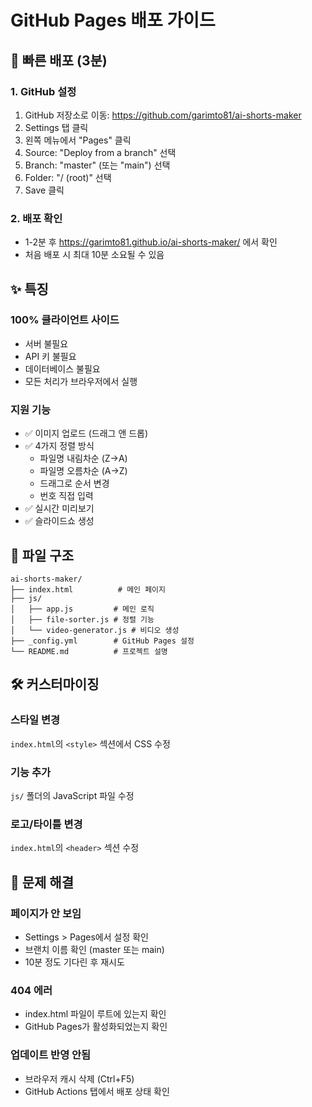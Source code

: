# GitHub Pages 배포 가이드

## 🚀 빠른 배포 (3분)

### 1. GitHub 설정
1. GitHub 저장소로 이동: https://github.com/garimto81/ai-shorts-maker
2. Settings 탭 클릭
3. 왼쪽 메뉴에서 "Pages" 클릭
4. Source: "Deploy from a branch" 선택
5. Branch: "master" (또는 "main") 선택
6. Folder: "/ (root)" 선택
7. Save 클릭

### 2. 배포 확인
- 1-2분 후 https://garimto81.github.io/ai-shorts-maker/ 에서 확인
- 처음 배포 시 최대 10분 소요될 수 있음

## ✨ 특징

### 100% 클라이언트 사이드
- 서버 불필요
- API 키 불필요
- 데이터베이스 불필요
- 모든 처리가 브라우저에서 실행

### 지원 기능
- ✅ 이미지 업로드 (드래그 앤 드롭)
- ✅ 4가지 정렬 방식
  - 파일명 내림차순 (Z→A)
  - 파일명 오름차순 (A→Z)
  - 드래그로 순서 변경
  - 번호 직접 입력
- ✅ 실시간 미리보기
- ✅ 슬라이드쇼 생성

## 📁 파일 구조
```
ai-shorts-maker/
├── index.html          # 메인 페이지
├── js/
│   ├── app.js         # 메인 로직
│   ├── file-sorter.js # 정렬 기능
│   └── video-generator.js # 비디오 생성
├── _config.yml        # GitHub Pages 설정
└── README.md          # 프로젝트 설명
```

## 🛠️ 커스터마이징

### 스타일 변경
`index.html`의 `<style>` 섹션에서 CSS 수정

### 기능 추가
`js/` 폴더의 JavaScript 파일 수정

### 로고/타이틀 변경
`index.html`의 `<header>` 섹션 수정

## 🐛 문제 해결

### 페이지가 안 보임
- Settings > Pages에서 설정 확인
- 브랜치 이름 확인 (master 또는 main)
- 10분 정도 기다린 후 재시도

### 404 에러
- index.html 파일이 루트에 있는지 확인
- GitHub Pages가 활성화되었는지 확인

### 업데이트 반영 안됨
- 브라우저 캐시 삭제 (Ctrl+F5)
- GitHub Actions 탭에서 배포 상태 확인